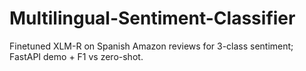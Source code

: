 # Multilingual-Sentiment-Classifier
Finetuned XLM-R on Spanish Amazon reviews for 3-class sentiment; FastAPI demo + F1 vs zero-shot.
